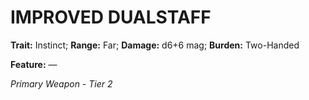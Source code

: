 # IMPROVED DUALSTAFF

**Trait:** Instinct; **Range:** Far; **Damage:** d6+6 mag; **Burden:** Two-Handed

**Feature:** —

*Primary Weapon - Tier 2*